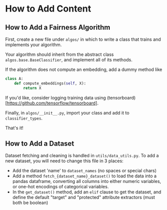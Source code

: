 # How to Add Content
## How to Add a Fairness Algorithm
First, create a new file under `algos/` in which to write a class
that trains and implements your algorithm. 

Your algorithm should inherit from the abstract class `algos.base.BaseClassifier`,
 and implement all of its methods.

If the algorithm does not compute an embedding, add a dummy method like
```python
class A:
    def compute_embeddings(self, X):
        return X 
```
If you'd like, consider logging training data using
 (tensorboard)[https://github.com/tensorflow/tensorboard].

Finally, in `algos/__init__.py`, import your class and add it to `classifier_types`.

 That's it!
## How to Add a Dataset
Dataset fetching and cleaning is handled in `utils/data_utils.py`. To add a new 
dataset, you will need to change this file in 3 places:
* Add the dataset 'name' to `dataset_names` (no spaces or special chars)
* Add a method `fetch_{dataset_name}_dataset()` to load the data into a pandas dataframe,
converting all columns into either numeric variables, or one-hot encodings of categorical
variables.
* In the `get_dataset()` method, add an `elif` clause to get the dataset, and define
the default "target" and "protected" attribute extractors (must both be boolean)
